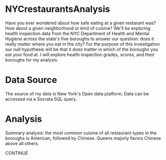 # NYCrestaurantsAnalysis

Have you ever wondered about how safe eating at a given restarant was? How about a given neighborhood or kind of cuisine? We'll be exploring health inspection data from the NYC Department of Health and Mental Hygiene across the state's five boroughs to answer our question: does it really matter where you eat in the city? For the purpose of this investigation our null hypothesis will be that it does matter in which of the boroughs you eat your food at. I will explore health inspection grades, scores, and their boroughs for my analysis.

# Data Source
The source of my data is New York's Open data platform. Data can be accessed via a Socrata SQL query.

# Analysis

Summary analysis: the most common cuisine of all restaurant types in the boroughs is American, followed by Chinese. Queens majorly favors Chinese above all others.

CONTINUE
